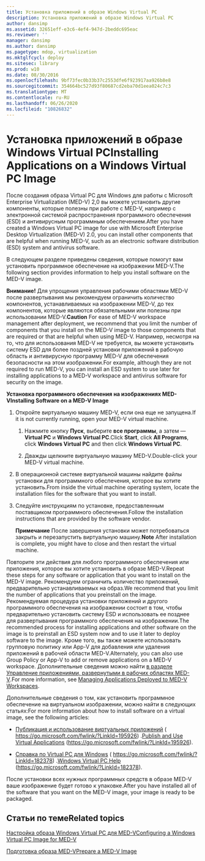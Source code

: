 ```yaml
---
title: Установка приложений в образе Windows Virtual PC
description: Установка приложений в образе Windows Virtual PC
author: dansimp
ms.assetid: 32651eff-e3c6-4ef4-947d-2beddc695eac
ms.reviewer: ''
manager: dansimp
ms.author: dansimp
ms.pagetype: mdop, virtualization
ms.mktglfcycl: deploy
ms.sitesec: library
ms.prod: w10
ms.date: 08/30/2016
ms.openlocfilehash: 9bf73fec0b33b37c2553dfe6f923917aa926b8e8
ms.sourcegitcommit: 354664bc527d93f80687cd2eba70d1eea024c7c3
ms.translationtype: MT
ms.contentlocale: ru-RU
ms.lasthandoff: 06/26/2020
ms.locfileid: "10826832"
---
```

# <span data-ttu-id="72970-103">Установка приложений в образе Windows Virtual PC</span><span class="sxs-lookup"><span data-stu-id="72970-103">Installing Applications on a Windows Virtual PC Image</span></span>


<span data-ttu-id="72970-104">После создания образа Virtual PC для Windows для работы с Microsoft Enterprise Virtualization (MED-V) 2,0 вы можете установить другие компоненты, которые полезны при работе с MED-V, например с электронной системой распространения программного обеспечения (ESD) и антивирусным программным обеспечением.</span><span class="sxs-lookup"><span data-stu-id="72970-104">After you have created a Windows Virtual PC image for use with Microsoft Enterprise Desktop Virtualization (MED-V) 2.0, you can install other components that are helpful when running MED-V, such as an electronic software distribution (ESD) system and antivirus software.</span></span>

<span data-ttu-id="72970-105">В следующем разделе приведены сведения, которые помогут вам установить программное обеспечение на изображении MED-V.</span><span class="sxs-lookup"><span data-stu-id="72970-105">The following section provides information to help you install software on the MED-V image.</span></span>

<span data-ttu-id="72970-106">**Внимание!**  Для упрощения управления рабочими областями MED-V после развертывания мы рекомендуем ограничить количество компонентов, устанавливаемых на изображении MED-V, до тех компонентов, которые являются обязательными или полезны при использовании MED-V.</span><span class="sxs-lookup"><span data-stu-id="72970-106">**Caution** For ease of MED-V workspace management after deployment, we recommend that you limit the number of components that you install on the MED-V image to those components that are required or that are helpful when using MED-V.</span></span> <span data-ttu-id="72970-107">Например, несмотря на то, что для использования MED-V не требуется, вы можете установить систему ESD для более поздней установки приложений в рабочую область и антивирусную программу MED-V для обеспечения безопасности на этом изображении.</span><span class="sxs-lookup"><span data-stu-id="72970-107">For example, although they are not required to run MED-V, you can install an ESD system to use later for installing applications to a MED-V workspace and antivirus software for security on the image.</span></span>

 

**<span data-ttu-id="72970-108">Установка программного обеспечения на изображениях MED-V</span><span class="sxs-lookup"><span data-stu-id="72970-108">Installing Software on a MED-V Image</span></span>**

1.  <span data-ttu-id="72970-109">Откройте виртуальную машину MED-V, если она еще не запущена.</span><span class="sxs-lookup"><span data-stu-id="72970-109">If it is not currently running, open your MED-V virtual machine.</span></span>

    1.  <span data-ttu-id="72970-110">Нажмите кнопку **Пуск**, выберите **все программы**, а затем — **Virtual PC** и **Windows Virtual PC**.</span><span class="sxs-lookup"><span data-stu-id="72970-110">Click **Start**, click **All Programs**, click **Windows Virtual PC** and then click **Windows Virtual PC**.</span></span>

    2.  <span data-ttu-id="72970-111">Дважды щелкните виртуальную машину MED-V.</span><span class="sxs-lookup"><span data-stu-id="72970-111">Double-click your MED-V virtual machine.</span></span>

2.  <span data-ttu-id="72970-112">В операционной системе виртуальной машины найдите файлы установки для программного обеспечения, которое вы хотите установить.</span><span class="sxs-lookup"><span data-stu-id="72970-112">From inside the virtual machine operating system, locate the installation files for the software that you want to install.</span></span>

3.  <span data-ttu-id="72970-113">Следуйте инструкциям по установке, предоставленным поставщиком программного обеспечения.</span><span class="sxs-lookup"><span data-stu-id="72970-113">Follow the installation instructions that are provided by the software vendor.</span></span>

    <span data-ttu-id="72970-114">**Примечание**  После завершения установки может потребоваться закрыть и перезапустить виртуальную машину.</span><span class="sxs-lookup"><span data-stu-id="72970-114">**Note** After installation is complete, you might have to close and then restart the virtual machine.</span></span>

     

<span data-ttu-id="72970-115">Повторите эти действия для любого программного обеспечения или приложения, которое вы хотите установить в образе MED-V.</span><span class="sxs-lookup"><span data-stu-id="72970-115">Repeat these steps for any software or application that you want to install on the MED-V image.</span></span> <span data-ttu-id="72970-116">Рекомендуем ограничить количество приложений, предварительно устанавливаемых на образ.</span><span class="sxs-lookup"><span data-stu-id="72970-116">We recommend that you limit the number of applications that you preinstall on the image.</span></span> <span data-ttu-id="72970-117">Рекомендуемая процедура установки приложений и другого программного обеспечения на изображении состоит в том, чтобы предварительно установить систему ESD и использовать ее позднее для развертывания программного обеспечения на изображении.</span><span class="sxs-lookup"><span data-stu-id="72970-117">The recommended process for installing applications and other software on the image is to preinstall an ESD system now and to use it later to deploy software to the image.</span></span> <span data-ttu-id="72970-118">Кроме того, вы также можете использовать групповую политику или App-V для добавления или удаления приложений в рабочей области MED-V.</span><span class="sxs-lookup"><span data-stu-id="72970-118">Alternately, you can also use Group Policy or App-V to add or remove applications on a MED-V workspace.</span></span> <span data-ttu-id="72970-119">Дополнительные сведения можно найти [в разделе Управление приложениями, развернутыми в рабочих областях MED-V](managing-applications-deployed-to-med-v-workspaces.md).</span><span class="sxs-lookup"><span data-stu-id="72970-119">For more information, see [Managing Applications Deployed to MED-V Workspaces](managing-applications-deployed-to-med-v-workspaces.md).</span></span>

<span data-ttu-id="72970-120">Дополнительные сведения о том, как установить программное обеспечение на виртуальном изображении, можно найти в следующих статьях:</span><span class="sxs-lookup"><span data-stu-id="72970-120">For more information about how to install software on a virtual image, see the following articles:</span></span>

-   <span data-ttu-id="72970-121">[Публикация и использование виртуальных приложений](https://go.microsoft.com/fwlink/?LinkId=195926) ( https://go.microsoft.com/fwlink/?LinkId=195926) .</span><span class="sxs-lookup"><span data-stu-id="72970-121">[Publish and Use Virtual Applications](https://go.microsoft.com/fwlink/?LinkId=195926) (https://go.microsoft.com/fwlink/?LinkId=195926).</span></span>

-   <span data-ttu-id="72970-122">[Справка по Virtual PC для Windows](https://go.microsoft.com/fwlink/?LinkId=182378) ( https://go.microsoft.com/fwlink/?LinkId=182378) .</span><span class="sxs-lookup"><span data-stu-id="72970-122">[Windows Virtual PC Help](https://go.microsoft.com/fwlink/?LinkId=182378) (https://go.microsoft.com/fwlink/?LinkId=182378).</span></span>

<span data-ttu-id="72970-123">После установки всех нужных программных средств в образе MED-V ваше изображение будет готово к упаковке.</span><span class="sxs-lookup"><span data-stu-id="72970-123">After you have installed all of the software that you want on the MED-V image, your image is ready to be packaged.</span></span>

## <span data-ttu-id="72970-124">Статьи по теме</span><span class="sxs-lookup"><span data-stu-id="72970-124">Related topics</span></span>


[<span data-ttu-id="72970-125">Настройка образа Windows Virtual PC для MED-V</span><span class="sxs-lookup"><span data-stu-id="72970-125">Configuring a Windows Virtual PC Image for MED-V</span></span>](configuring-a-windows-virtual-pc-image-for-med-v.md)

[<span data-ttu-id="72970-126">Подготовка образа MED-V</span><span class="sxs-lookup"><span data-stu-id="72970-126">Prepare a MED-V Image</span></span>](prepare-a-med-v-image.md)

 

 






